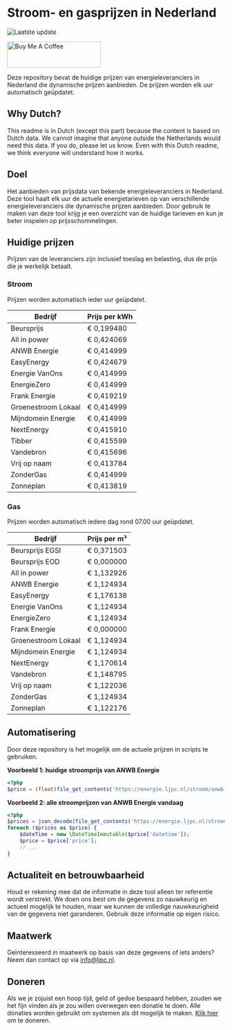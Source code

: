 # Stroom- en gasprijzen in Nederland

![Laatste update](https://img.shields.io/badge/laatste%20update-2023--10--02%2018%3A00%20CET-brightgreen)

<a href="https://www.buymeacoffee.com/Lars-" target="_blank"><img src="https://cdn.buymeacoffee.com/buttons/v2/default-orange.png" alt="Buy Me A Coffee" height="60" style="height: 60px !important;width: 217px !important;" ></a>

Deze repository bevat de huidige prijzen van energieleveranciers in Nederland die dynamische prijzen aanbieden. De prijzen worden elk uur automatisch geüpdatet.

## Why Dutch?

This readme is in Dutch (except this part) because the content is based on Dutch data. We cannot imagine that anyone outside the Netherlands would need this data. If you do, please let us know. Even with this Dutch readme, we think
everyone will understand how it works.

## Doel

Het aanbieden van prijsdata van bekende energieleveranciers in Nederland. Deze tool haalt elk uur de actuele energietarieven op van verschillende energieleveranciers die dynamische prijzen aanbieden. Door gebruik te maken van deze tool
krijg je een overzicht van de huidige tarieven en kun je beter inspelen op prijsschommelingen.

## Huidige prijzen

Prijzen van de leveranciers zijn inclusief toeslag en belasting, dus de prijs die je werkelijk betaalt.

### Stroom

Prijzen worden automatisch ieder uur geüpdatet.

 Bedrijf | Prijs per kWh 
---------|---------------
Beursprijs | € 0,199480
All in power | € 0,424069
ANWB Energie | € 0,414999
EasyEnergy | € 0,424679
Energie VanOns | € 0,414999
EnergieZero | € 0,414999
Frank Energie | € 0,419219
Groenestroom Lokaal | € 0,414999
Mijndomein Energie | € 0,414999
NextEnergy | € 0,415910
Tibber | € 0,415599
Vandebron | € 0,415696
Vrij op naam | € 0,413784
ZonderGas | € 0,414999
Zonneplan | € 0,413819


### Gas

Prijzen worden automatisch iedere dag rond 07.00 uur geüpdatet.

 Bedrijf | Prijs per m³ 
---------|--------------
Beursprijs EGSI | € 0,371503
Beursprijs EOD | € 0,000000
All in power | € 1,132926
ANWB Energie | € 1,124934
EasyEnergy | € 1,176138
Energie VanOns | € 1,124934
EnergieZero | € 1,124934
Frank Energie | € 0,000000
Groenestroom Lokaal | € 1,124934
Mijndomein Energie | € 1,124934
NextEnergy | € 1,170614
Vandebron | € 1,148795
Vrij op naam | € 1,122036
ZonderGas | € 1,124934
Zonneplan | € 1,122176


## Automatisering

Door deze repository is het mogelijk om de actuele prijzen in scripts te gebruiken.

**Voorbeeld 1: huidige stroomprijs van ANWB Energie**

```php
<?php
$price = (float)file_get_contents('https://energie.ljpc.nl/stroom/anwb-energie-nu.txt');

```

**Voorbeeld 2: alle stroomprijzen van ANWB Energie vandaag**

```php
<?php
$prices = json_decode(file_get_contents('https://energie.ljpc.nl/stroom/all-in-power-vandaag.json'),true);
foreach ($prices as $price) {
    $dateTime = new \DateTimeImmutable($price['datetime']);
    $price = $price['price'];
    // ...
}
```

## Actualiteit en betrouwbaarheid

Houd er rekening mee dat de informatie in deze tool alleen ter referentie wordt verstrekt. We doen ons best om de gegevens zo nauwkeurig en actueel mogelijk te houden, maar we kunnen de volledige nauwkeurigheid van de gegevens niet
garanderen. Gebruik deze informatie op eigen risico.

## Maatwerk

Geïnteresseerd in maatwerk op basis van deze gegevens of iets anders? Neem dan contact op
via [info@ljpc.nl](mailto:info@ljpc.nl?subject=Energie%20prijzen).

## Doneren

Als we je zojuist een hoop tijd, geld of gedoe bespaard hebben, zouden we het fijn vinden als je zou willen overwegen een
donatie te doen. Alle donaties worden gebruikt om systemen als dit mogelijk te
maken. [Klik hier](https://www.buymeacoffee.com/Lars-) om te doneren.
